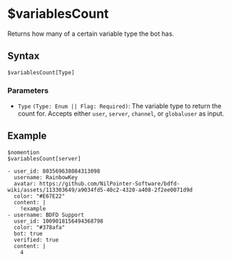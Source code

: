 # $variablesCount
Returns how many of a certain variable type the bot has.

## Syntax
```
$variablesCount[Type]
```

### Parameters
- `Type` `(Type: Enum || Flag: Required)`: The variable type to return the count for. Accepts either `user`, `server`, `channel`, or `globaluser` as input.

## Example
```
$nomention
$variablesCount[server]
```

``` discord yaml
- user_id: 803569638084313098
  username: RainbowKey
  avatar: https://github.com/NilPointer-Software/bdfd-wiki/assets/113303649/a9034fd5-40c2-4320-a408-2f2ee0071d9d
  color: "#E67E22"
  content: |
    !example
- username: BDFD Support
  user_id: 1009018156494368798
  color: "#378afa"
  bot: true
  verified: true
  content: |
    4
```
